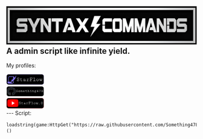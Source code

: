 ![SC](https://raw.githubusercontent.com/Something478/IIIIIIIIIIII/main/GitHub_Images/logo.jpg)  
A admin script like infinite yield.
---
My profiles:
<div align="left"> 
  <a href="https://scriptblox.com/u/StarFlow"> 
    <img src="https://raw.githubusercontent.com/Something478/IIIIIIIIIIII/refs/heads/main/GitHub_Images/P1.png" alt="StarFlow" style="width: 100px; height: auto;"> 
  </a>
</div>  
<div align="left"> 
  <a href="https://github.com/Something478"> 
    <img src="https://raw.githubusercontent.com/Something478/IIIIIIIIIIII/refs/heads/main/GitHub_Images/P2.png" alt="Something478" style="width: 100px; height: auto;"> 
  </a>
</div>  
<div align="left"> 
  <a href="https://youtube.com/@starflow.0?si=mtTTp0iQEqXLIkeP"> 
    <img src="https://raw.githubusercontent.com/Something478/IIIIIIIIIIII/refs/heads/main/GitHub_Images/P3.png" alt="StarFlow.0" style="width: 100px; height: auto;"> 
  </a>
</div>  
---  
Script:  

```
loadstring(game:HttpGet("https://raw.githubusercontent.com/Something478/IIIIIIIIIIII/refs/heads/main/Source.lua"))()
```

